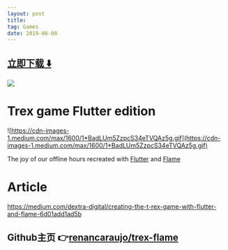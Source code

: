 ```yaml
---
layout: post
title:  
tag: Games
date: 2019-06-08
---
```


 


## [立即下载 ️⬇️ ](https://codeload.github.com/renancaraujo/trex-flame/zip/master) 
<p-8> 

 
![](https://flutterawesome.com/content/images/2019/01/Trex-game-Flutter-edition.png)
 
>
> 
>

 
# Trex game Flutter edition

![https://cdn-images-1.medium.com/max/1600/1*BadLUm5ZzpcS34eTVQAz5g.gif](https://cdn-images-1.medium.com/max/1600/1*BadLUm5ZzpcS34eTVQAz5g.gif)

The joy of our offline hours recreated with [Flutter](https://github.com/flutter/flutter) and [Flame](https://github.com/luanpotter/flame)


# Article

https://medium.com/dextra-digital/creating-the-t-rex-game-with-flutter-and-flame-6d01add1ad5b

## Github主页 👉[renancaraujo/trex-flame](http://github.com/renancaraujo/trex-flame)